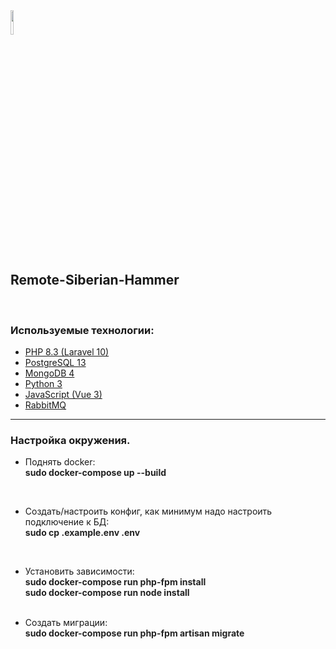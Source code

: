 <img src="https://avatars.githubusercontent.com/u/153977186?s=400&u=7268ad55ed694cec25c1467486710abb82bc9ad8&v=4" style="width: 10%">
<h2>Remote-Siberian-Hammer</h2>
<br>
<h3>Используемые технологии:</h3>
<ul>
    <li>
        <a href="#">PHP 8.3 (Laravel 10)</a>
    </li>
    <li>
        <a href="#">PostgreSQL 13</a>
    </li>
    <li>
        <a href="#">MongoDB 4</a>
    </li>
    <li>
        <a href="#">Python 3</a>
    </li>
    <li>
        <a href="#">JavaScript (Vue 3)</a>
    </li>
    <li>
        <a href="#">RabbitMQ</a>
    </li>
</ul>
<hr>
<h3>Настройка окружения.</h3>
<ul>
    <li>
        <p>
            <span>Поднять docker:</span><br>
            <b style="color: #222;">sudo docker-compose up --build</b>
        </p>
    </li>
    <br />
    <li>
        <p>
            <span>Создать/настроить конфиг, как минимум надо настроить подключение к БД:</span><br>
            <b style="color: #222;">sudo cp .example.env .env</b>
        </p>
    </li>
    <br />
    <li>
        <p>
            <span>Установить зависимости:</span><br>
            <b style="color: #222;">sudo docker-compose run php-fpm install</b><br>
            <b style="color: #222;">sudo docker-compose run node install</b><br>
        </p>
    </li>
    <br />
    <li>
        <span>Создать миграции:</span><br>
        <b style="color: #222;">sudo docker-compose run php-fpm artisan migrate</b><br>
    </li>
    <br />
</ul>